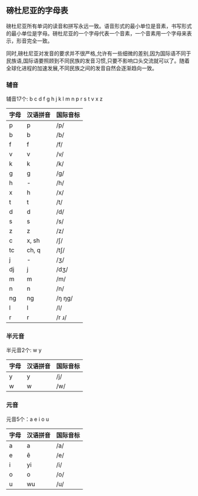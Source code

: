 磅杜尼亚的字母表
---------------

磅杜尼亚所有单词的读音和拼写永远一致。语音形式的最小单位是音素，书写形式的最小单位是字母。磅杜尼亚的一个字母代表一个音素，一个音素用一个字母来表示，形音完全一致。

同时,磅杜尼亚对发音的要求并不很严格,允许有一些细微的差别,因为国际语不同于民族语,国际语要照顾到不同民族的发音习惯,只要不影响口头交流就可以了。随着全球化进程的加速发展,不同民族之间的发音自然会逐渐趋向一致。

### 辅音

辅音17个: b c d f g h j k l m n p r s t v x z

|字母|汉语拼音|国际音标|
|----|-------|--------|
| p  | p     | /p/    |
| b  | b     | /b/    |
| f  | f     | /f/    |
| v  | v     | /v/    |
| k  | k     | /k/    |
| g  | g     | /g/    |
| h  | -     | /h/    |
| x  | h     | /x/    |
| t  | t     | /t/    |
| d  | d     | /d/    |
| s  | s     | /s/    |
| z  | z     | /z/    |
| c  | x, sh | /ʃ/    |
| tc | ch, q | /tʃ/   |
| j  | -     | /ʒ/    |
| dj | j     | /dʒ/   |
| m  | m     | /m/    |
| n  | n     | /n/    |
| ng | ng    | /ŋ ŋg/ |
| l  | l     | /l/    |
| r  | r     | /r ɹ/  |

### 半元音

半元音2个: w y

|字母|汉语拼音|国际音标|
|----|-------|--------|
| y  | y     | /j/    |
| w  | w     | /w/    |


### 元音

元音5个：a e i o u

|字母|汉语拼音|国际音标|
|----|-------|--------|
| a  | a     | /a/    |
| e  | ê     | /e/    |
| i  | yi    | /i/    |
| o  | o     | /o/    |
| u  | wu    | /u/    |



